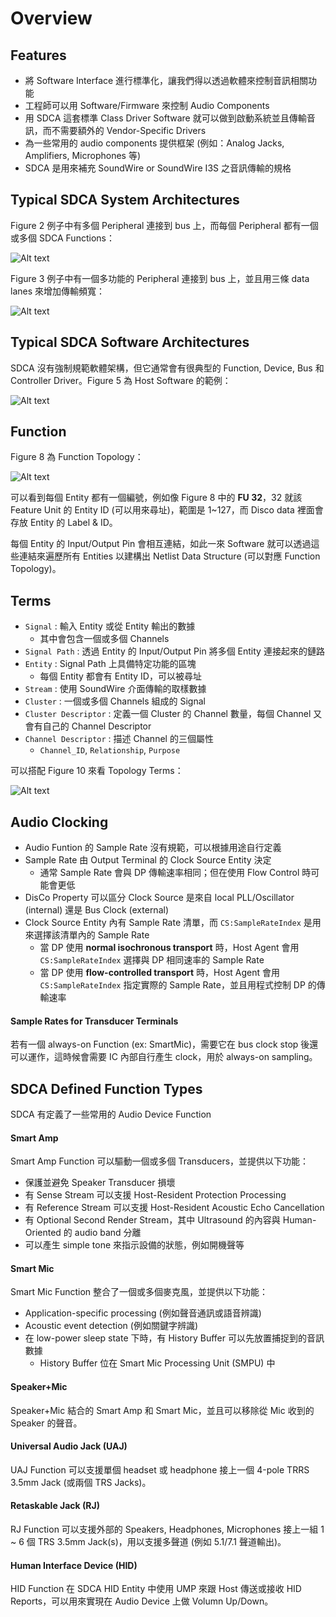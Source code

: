 Overview
=======

Features
-------

- 將 Software Interface 進行標準化，讓我們得以透過軟體來控制音訊相關功能
- 工程師可以用 Software/Firmware 來控制 Audio Components
- 用 SDCA 這套標準 Class Driver Software 就可以做到啟動系統並且傳輸音訊，而不需要額外的 Vendor-Specific Drivers
- 為一些常用的 audio components 提供框架 (例如：Analog Jacks, Amplifiers, Microphones 等)
- SDCA 是用來補充 SoundWire or SoundWire I3S 之音訊傳輸的規格

Typical SDCA System Architectures
-------

Figure 2 例子中有多個 Peripheral 連接到 bus 上，而每個 Peripheral 都有一個或多個 SDCA Functions：

![Alt text](image/figure2.png)

Figure 3 例子中有一個多功能的 Peripheral 連接到 bus 上，並且用三條 data lanes 來增加傳輸頻寬：

![Alt text](image/figure3.png)

Typical SDCA Software Architectures
-------

SDCA 沒有強制規範軟體架構，但它通常會有很典型的 Function, Device, Bus 和 Controller Driver。Figure 5 為 Host Software 的範例：

![Alt text](image/figure5.png)

Function
-------

Figure 8 為 Function Topology：

![Alt text](image/figure8.png)

可以看到每個 Entity 都有一個編號，例如像 Figure 8 中的 **FU 32**，32 就該 Feature Unit 的 Entity ID (可以用來尋址)，範圍是 1~127，而 Disco data 裡面會存放 Entity 的  Label & ID。

每個 Entity 的 Input/Output Pin 會相互連結，如此一來 Software 就可以透過這些連結來遍歷所有 Entities 以建構出 Netlist Data Structure (可以對應 Function Topology)。

Terms
-------

- `Signal` : 輸入 Entity 或從 Entity 輸出的數據
    - 其中會包含一個或多個 Channels
- `Signal Path` : 透過 Entity 的 Input/Output Pin 將多個 Entity 連接起來的鏈路
- `Entity` : Signal Path 上具備特定功能的區塊
    - 每個 Entity 都會有 Entity ID，可以被尋址
- `Stream` : 使用 SoundWire 介面傳輸的取樣數據
- `Cluster` : 一個或多個 Channels 組成的 Signal
- `Cluster Descriptor` : 定義一個 Cluster 的 Channel 數量，每個 Channel 又會有自己的 Channel Descriptor
- `Channel Descriptor` : 描述 Channel 的三個屬性
    - `Channel_ID`, `Relationship`, `Purpose`

可以搭配 Figure 10 來看 Topology Terms：

![Alt text](image/figure10.png)

Audio Clocking
-------

- Audio Funtion 的 Sample Rate 沒有規範，可以根據用途自行定義
- Sample Rate 由 Output Terminal 的 Clock Source Entity 決定
    - 通常 Sample Rate 會與 DP 傳輸速率相同；但在使用 Flow Control 時可能會更低
- DisCo Property 可以區分 Clock Source 是來自 local PLL/Oscillator (internal) 還是 Bus Clock (external)
- Clock Source Entity 內有 Sample Rate 清單，而 `CS:SampleRateIndex` 是用來選擇該清單內的 Sample Rate
    - 當 DP 使用 **normal isochronous transport** 時，Host Agent 會用 `CS:SampleRateIndex` 選擇與 DP 相同速率的 Sample Rate
    - 當 DP 使用 **flow-controlled transport** 時，Host Agent 會用 `CS:SampleRateIndex` 指定實際的 Sample Rate，並且用程式控制 DP 的傳輸速率

#### Sample Rates for Transducer Terminals ####

若有一個 always-on Function (ex: SmartMic)，需要它在 bus clock stop 後還可以運作，這時候會需要 IC 內部自行產生 clock，用於 always-on sampling。

SDCA Defined Function Types
-------

SDCA 有定義了一些常用的 Audio Device Function

#### Smart Amp ####

Smart Amp Function 可以驅動一個或多個 Transducers，並提供以下功能：

- 保護並避免 Speaker Transducer 損壞
- 有 Sense Stream 可以支援 Host-Resident Protection Processing
- 有 Reference Stream 可以支援 Host-Resident Acoustic Echo Cancellation
- 有 Optional Second Render Stream，其中 Ultrasound 的內容與 Human-Oriented 的 audio band 分離
- 可以產生 simple tone 來指示設備的狀態，例如開機聲等

#### Smart Mic ####

Smart Mic Function 整合了一個或多個麥克風，並提供以下功能：

- Application-specific processing (例如聲音通訊或語音辨識)
- Acoustic event detection (例如關鍵字辨識)
- 在 low-power sleep state 下時，有 History Buffer 可以先放置捕捉到的音訊數據
    - History Buffer 位在 Smart Mic Processing Unit (SMPU) 中

#### Speaker+Mic ####

Speaker+Mic 結合的 Smart Amp 和 Smart Mic，並且可以移除從 Mic 收到的 Speaker 的聲音。

#### Universal Audio Jack (UAJ) ####

UAJ Function 可以支援單個 headset 或 headphone 接上一個 4-pole TRRS 3.5mm Jack (或兩個 TRS Jacks)。

#### Retaskable Jack (RJ) ####

RJ Function 可以支援外部的 Speakers, Headphones, Microphones 接上一組 1 ~ 6 個 TRS 3.5mm Jack(s)，用以支援多聲道 (例如 5.1/7.1 聲道輸出)。

#### Human Interface Device (HID) ####

HID Function 在 SDCA HID Entity 中使用 UMP 來跟 Host 傳送或接收 HID Reports，可以用來實現在 Audio Device 上做 Volumn Up/Down。
